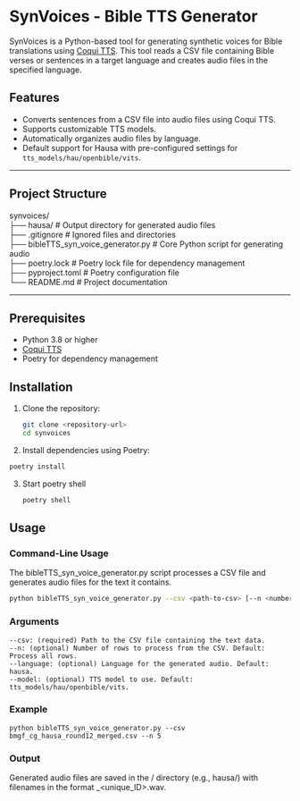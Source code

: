# SynVoices - Bible TTS Generator

SynVoices is a Python-based tool for generating synthetic voices for Bible translations using [Coqui TTS](https://github.com/coqui-ai/TTS). This tool reads a CSV file containing Bible verses or sentences in a target language and creates audio files in the specified language.

## Features

- Converts sentences from a CSV file into audio files using Coqui TTS.
- Supports customizable TTS models.
- Automatically organizes audio files by language.
- Default support for Hausa with pre-configured settings for `tts_models/hau/openbible/vits`.

---

## Project Structure

synvoices/<br>
├── hausa/                            # Output directory for generated audio files<br>
├── .gitignore                        # Ignored files and directories<br>
├── bibleTTS_syn_voice_generator.py   # Core Python script for generating audio<br>
├── poetry.lock                       # Poetry lock file for dependency management<br>
├── pyproject.toml                    # Poetry configuration file<br>
└── README.md                         # Project documentation<br>

---

## Prerequisites

- Python 3.8 or higher
- [Coqui TTS](https://github.com/coqui-ai/TTS)
- Poetry for dependency management

## Installation

1. Clone the repository:
   ```bash
   git clone <repository-url>
   cd synvoices
   ```

2.	Install dependencies using Poetry:
   ```bash
   poetry install
   ```

3. Start poetry shell
   ```bash
   poetry shell
   ```

## Usage

### Command-Line Usage

The bibleTTS_syn_voice_generator.py script processes a CSV file and generates audio files for the text it contains.

   ```bash
   python bibleTTS_syn_voice_generator.py --csv <path-to-csv> [--n <number-of-rows>] [--language <language>] [--model <tts-model>]
   ```

### Arguments
	--csv: (required) Path to the CSV file containing the text data.
	--n: (optional) Number of rows to process from the CSV. Default: Process all rows.
	--language: (optional) Language for the generated audio. Default: hausa.
	--model: (optional) TTS model to use. Default: tts_models/hau/openbible/vits.

### Example

```commandline
python bibleTTS_syn_voice_generator.py --csv bmgf_cg_hausa_round12_merged.csv --n 5
```

### Output

Generated audio files are saved in the <language>/ directory (e.g., hausa/) with filenames in the format <language>_<unique_ID>.wav.
